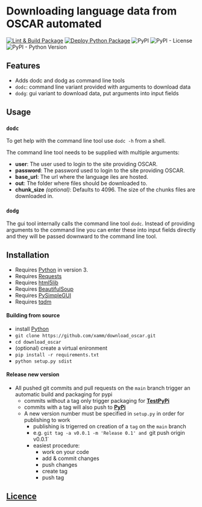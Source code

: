 # Downloading language data from OSCAR automated

[![Lint & Build Package](https://github.com/xamm/download_oscar/actions/workflows/lint_build.yml/badge.svg)](https://github.com/xamm/download_oscar/actions/workflows/lint_build.yml)
[![Deploy Python Package](https://github.com/xamm/download_oscar/actions/workflows/lint_build_deploy.yml/badge.svg?branch=main)](https://github.com/xamm/download_oscar/actions/workflows/lint_build_deploy.yml)
![PyPI](https://img.shields.io/pypi/v/download-oscar?color=blue)
![PyPI - License](https://img.shields.io/pypi/l/download-oscar?color=brightgreen)
![PyPI - Python Version](https://img.shields.io/pypi/pyversions/download-oscar?color=informational)


## Features

- Adds dodc and dodg as command line tools
- `dodc`: command line variant provided with arguments to download data
- `dodg`: gui variant to download data, put arguments into input fields

## Usage

### `dodc`

To get help with the command line tool use `dodc -h` from a shell.

The command line tool needs to be supplied with multiple arguments:
- **user**: The user used to login to the site providing OSCAR.
- **password**: The password used to login to the site providing OSCAR.
- **base_url**: The url where the language iles are hosted.
- **out**: The folder where files should be downloaded to.
- **chunk_size** *(optional)*: Defaults to 4096. The size of the chunks files are downloaded in.

### `dodg`

The gui tool internally calls the command line tool `dodc`.
Instead of providing arguments to the command line you can enter these into input fields directly and they will be passed downward to the command line tool.

## Installation

- Requires [Python](https://www.python.org/) in version 3.
- Requires [Requests](https://docs.python-requests.org/en/master/)
- Requires [html5lib](https://github.com/html5lib/html5lib-python)
- Requires [BeautifulSoup](https://www.crummy.com/software/BeautifulSoup/bs4/doc/)
- Requires [PySimpleGUI](https://github.com/PySimpleGUI/PySimpleGUI)
- Requires [tqdm](https://github.com/tqdm/tqdm)

#### Building from source

- install [Python](https://www.python.org/)
- `git clone https://github.com/xamm/download_oscar.git`
- `cd download_oscar`
- (optional) create a virtual enironment
- `pip install -r requirements.txt`
- `python setup.py sdist`

#### Release new version

- All pushed git commits and pull requests on the `main` branch trigger an automatic build and packaging for pypi
    - commits without a tag only trigger packaging for [**TestPyPi**](https://test.pypi.org/)
    - commits with a tag will also push to [**PyPi**](https://pypi.org/)
    - A new version number must be specified in `setup.py` in order for publishing to work
        - publishing is trigerred on creation of a `tag` on the `main` branch
        - e.g. `git tag -a v0.0.1 -m 'Release 0.1' and `git push origin v0.0.1`
        - easiest procedure:
            - work on your code
            - add & commit changes
            - push changes
            - create tag
            - push tag

## [Licence](https://github.com/xamm/download_oscar/blob/main/LICENSE)

